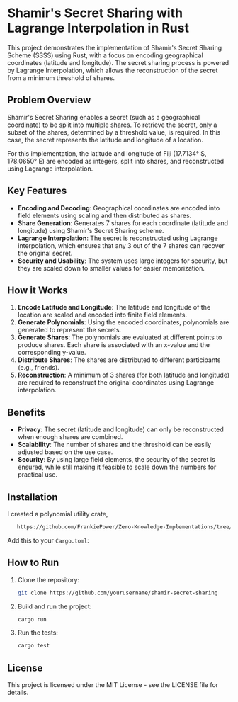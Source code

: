 # Shamir's Secret Sharing with Lagrange Interpolation in Rust

This project demonstrates the implementation of Shamir's Secret Sharing Scheme (SSSS) using Rust, with a focus on encoding geographical coordinates (latitude and longitude). The secret sharing process is powered by Lagrange Interpolation, which allows the reconstruction of the secret from a minimum threshold of shares.

## Problem Overview

Shamir's Secret Sharing enables a secret (such as a geographical coordinate) to be split into multiple shares. To retrieve the secret, only a subset of the shares, determined by a threshold value, is required. In this case, the secret represents the latitude and longitude of a location.

For this implementation, the latitude and longitude of Fiji (17.7134° S, 178.0650° E) are encoded as integers, split into shares, and reconstructed using Lagrange interpolation.

## Key Features

- **Encoding and Decoding**: Geographical coordinates are encoded into field elements using scaling and then distributed as shares.
- **Share Generation**: Generates 7 shares for each coordinate (latitude and longitude) using Shamir's Secret Sharing scheme.
- **Lagrange Interpolation**: The secret is reconstructed using Lagrange interpolation, which ensures that any 3 out of the 7 shares can recover the original secret.
- **Security and Usability**: The system uses large integers for security, but they are scaled down to smaller values for easier memorization.

## How it Works

1. **Encode Latitude and Longitude**: The latitude and longitude of the location are scaled and encoded into finite field elements.
2. **Generate Polynomials**: Using the encoded coordinates, polynomials are generated to represent the secrets.
3. **Generate Shares**: The polynomials are evaluated at different points to produce shares. Each share is associated with an x-value and the corresponding y-value.
4. **Distribute Shares**: The shares are distributed to different participants (e.g., friends).
5. **Reconstruction**: A minimum of 3 shares (for both latitude and longitude) are required to reconstruct the original coordinates using Lagrange interpolation.

## Benefits

- **Privacy**: The secret (latitude and longitude) can only be reconstructed when enough shares are combined.
- **Scalability**: The number of shares and the threshold can be easily adjusted based on the use case.
- **Security**: By using large field elements, the security of the secret is ensured, while still making it feasible to scale down the numbers for practical use.

## Installation

I created a polynomial utility crate,

```bash
   https://github.com/FrankiePower/Zero-Knowledge-Implementations/tree/main/polynomial-utils

```

Add this to your `Cargo.toml`:

## How to Run

1. Clone the repository:

   ```bash
   git clone https://github.com/yourusername/shamir-secret-sharing
   ```

2. Build and run the project:

   ```bash
   cargo run
   ```

3. Run the tests:
   ```bash
   cargo test
   ```

## License

This project is licensed under the MIT License - see the LICENSE file for details.
